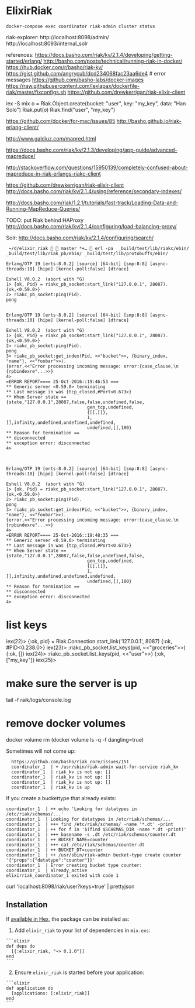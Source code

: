 # ElixirRiak

```
docker-compose exec coordinator riak-admin cluster status
```

riak-explorer:
http://localhost:8098/admin/
http://localhost:8093/internal_solr

references:
https://docs.basho.com/riak/kv/2.1.4/developing/getting-started/erlang/
http://basho.com/posts/technical/running-riak-in-docker/
https://hub.docker.com/r/basho/riak-kv/
https://gist.github.com/angrycub/dcd234068fac23aa6de4 # error messages
https://github.com/basho-labs/docker-images
https://raw.githubusercontent.com/lexlapax/dockerfile-riak/master/fixconfigs.sh
https://github.com/drewkerrigan/riak-elixir-client

iex -S mix
o = Riak.Object.create(bucket: "user", key: "my_key", data: "Han Solo")
Riak.put(o)
Riak.find("user", "my_key")

https://github.com/docker/for-mac/issues/85
http://basho.github.io/riak-erlang-client/

http://www.galdiuz.com/mapred.html

https://docs.basho.com/riak/kv/2.1.3/developing/app-guide/advanced-mapreduce/

http://stackoverflow.com/questions/15950139/completely-confused-about-mapreduce-in-riak-erlangs-riakc-client


https://github.com/drewkerrigan/riak-elixir-client
http://docs.basho.com/riak/kv/2.1.4/using/reference/secondary-indexes/


http://docs.basho.com/riak/1.2.1/tutorials/fast-track/Loading-Data-and-Running-MapReduce-Queries/

TODO:  put Riak behind HAProxy
http://docs.basho.com/riak/kv/2.1.4/configuring/load-balancing-proxy/

Solr:
http://docs.basho.com/riak/kv/2.1.4/configuring/search/


```
 ~/d/elixir_riak   master *+…  erl -pa  _build/test/lib/riakc/ebin/ _build/test/lib/riak_pb/ebin/ _build/test/lib/protobuffs/ebin/

Erlang/OTP 19 [erts-8.0.2] [source] [64-bit] [smp:8:8] [async-threads:10] [hipe] [kernel-poll:false] [dtrace]

Eshell V8.0.2  (abort with ^G)
1> {ok, Pid} = riakc_pb_socket:start_link("127.0.0.1", 28087).
{ok,<0.59.0>}
2> riakc_pb_socket:ping(Pid).
pong


Erlang/OTP 19 [erts-8.0.2] [source] [64-bit] [smp:8:8] [async-threads:10] [hipe] [kernel-poll:false] [dtrace]

Eshell V8.0.2  (abort with ^G)
1> {ok, Pid} = riakc_pb_socket:start_link("127.0.0.1", 28087).
{ok,<0.59.0>}
2> riakc_pb_socket:ping(Pid).
pong
3> riakc_pb_socket:get_index(Pid, <<"bucket">>, {binary_index, "name"}, <<"foobar">>).
{error,<<"Error processing incoming message: error:{case_clause,\n                                          {rpbindexre"...>>}
4>
=ERROR REPORT==== 25-Oct-2016::19:46:53 ===
** Generic server <0.59.0> terminating
** Last message in was {tcp_closed,#Port<0.673>}
** When Server state == {state,"127.0.0.1",28087,false,false,undefined,false,
                               gen_tcp,undefined,
                               {[],[]},
                               1,[],infinity,undefined,undefined,undefined,
                               undefined,[],100}
** Reason for termination ==
** disconnected
** exception error: disconnected
4>



Erlang/OTP 19 [erts-8.0.2] [source] [64-bit] [smp:8:8] [async-threads:10] [hipe] [kernel-poll:false] [dtrace]

Eshell V8.0.2  (abort with ^G)
1> {ok, Pid} = riakc_pb_socket:start_link("127.0.0.1", 28087).
{ok,<0.59.0>}
2> riakc_pb_socket:ping(Pid).
pong
3> riakc_pb_socket:get_index(Pid, <<"bucket">>, {binary_index, "name"}, <<"foobar">>).
{error,<<"Error processing incoming message: error:{case_clause,\n                                          {rpbindexre"...>>}
4>
=ERROR REPORT==== 25-Oct-2016::19:48:35 ===
** Generic server <0.59.0> terminating
** Last message in was {tcp_closed,#Port<0.673>}
** When Server state == {state,"127.0.0.1",28087,false,false,undefined,false,
                               gen_tcp,undefined,
                               {[],[]},
                               1,[],infinity,undefined,undefined,undefined,
                               undefined,[],100}
** Reason for termination ==
** disconnected
** exception error: disconnected
4>

```

# list keys
iex(22)> {:ok, pid} = Riak.Connection.start_link('127.0.0.1', 8087)
{:ok, #PID<0.238.0>}
iex(23)> :riakc_pb_socket.list_keys(pid, <<"groceries">>)
{:ok, []}
iex(24)> :riakc_pb_socket.list_keys(pid, <<"user">>)
{:ok, ["my_key"]}
iex(25)>


# make sure the server is up
tail -f raik/logs/console.log

# remove docker volumes
docker volume rm (docker volume ls -q -f dangling=true)

Sometimes will not come up:
```
  https://github.com/basho/riak_core/issues/151
  coordinator_1  | + /usr/sbin/riak-admin wait-for-service riak_kv
  coordinator_1  | riak_kv is not up: []
  coordinator_1  | riak_kv is not up: []
  coordinator_1  | riak_kv is not up: []
  coordinator_1  | riak_kv is up
```

If you create a buckettype that already exists:
```
coordinator_1  | ++ echo 'Looking for datatypes in /etc/riak/schemas/...'
coordinator_1  | Looking for datatypes in /etc/riak/schemas/...
coordinator_1  | +++ find /etc/riak/schemas/ -name '*.dt' -print
coordinator_1  | ++ for f in '$(find $SCHEMAS_DIR -name *.dt -print)'
coordinator_1  | +++ basename -s .dt /etc/riak/schemas/counter.dt
coordinator_1  | ++ BUCKET_NAME=counter
coordinator_1  | +++ cat /etc/riak/schemas/counter.dt
coordinator_1  | ++ BUCKET_DT=counter
coordinator_1  | ++ /usr/sbin/riak-admin bucket-type create counter '{"props":{"datatype":"counter"}}'
coordinator_1  | Error creating bucket type counter:
coordinator_1  | already_active
elixirriak_coordinator_1 exited with code 1
```



curl 'localhost:8098/riak/user?keys=true' | prettyjson



##

## Installation

If [available in Hex](https://hex.pm/docs/publish), the package can be installed as:

  1. Add `elixir_riak` to your list of dependencies in `mix.exs`:

    ```elixir
    def deps do
      [{:elixir_riak, "~> 0.1.0"}]
    end
    ```

  2. Ensure `elixir_riak` is started before your application:

    ```elixir
    def application do
      [applications: [:elixir_riak]]
    end
    ```

